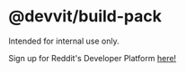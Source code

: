 # @devvit/build-pack

Intended for internal use only.

Sign up for Reddit's Developer Platform [here!](https://developers.reddit.com)
